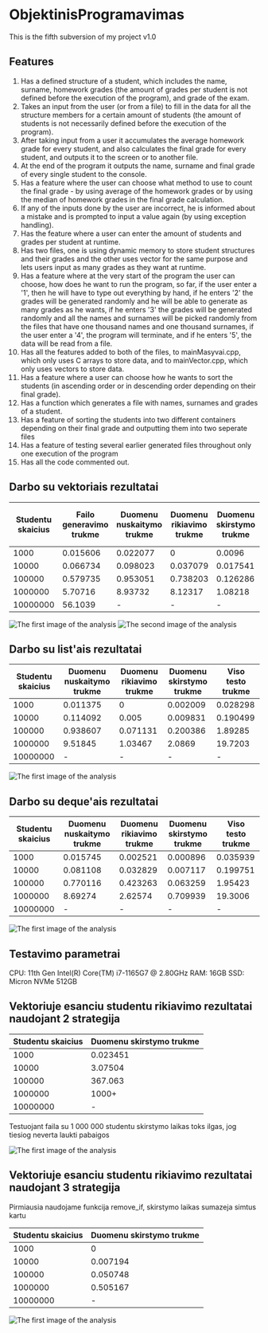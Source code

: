 # ObjektinisProgramavimas

This is the fifth subversion of my project v1.0

## Features

1. Has a defined structure of a student, which includes the name, surname, homework grades (the amount of grades per student is not defined before the execution of the program), and grade of the exam.
2. Takes an input from the user (or from a file) to fill in the data for all the structure members for a certain amount of students (the amount of students is not necessarily defined before the execution of the program).
3. After taking input from a user it accumulates the average homework grade for every student, and also calculates the final grade for every student, and outputs it to the screen or to another file.
4. At the end of the program it outputs the name, surname and final grade of every single student to the console.
5. Has a feature where the user can choose what method to use to count the final grade - by using average of the homework grades or by using the median of homework grades in the final grade calculation.
6. If any of the inputs done by the user are incorrect, he is informed about a mistake and is prompted to input a value again (by using exception handling).
7. Has the feature where a user can enter the amount of students and grades per student at runtime.
8. Has two files, one is using dynamic memory to store student structures and their grades and the other uses vector for the same purpose and lets users input as many grades as they want at runtime.
9. Has a feature where at the very start of the program the user can choose, how does he want to run the program, so far, if the user enter a '1', then he will have to type out everything by hand, if he enters '2' the grades will be generated randomly and he will be able to generate as many grades as he wants, if he enters '3' the grades will be generated randomly and all the names and surnames will be picked randomly from the files that have one thousand names and one thousand surnames, if the user enter a '4', the program will terminate, and if he enters '5', the data will be read from a file.
10. Has all the features added to both of the files, to mainMasyvai.cpp, which only uses C arrays to store data, and to mainVector.cpp, which only uses vectors to store data.
11. Has a feature where a user can choose how he wants to sort the students (in ascending order or in descending order depending on their final grade).
12. Has a function which generates a file with names, surnames and grades of a student.
13. Has a feature of sorting the students into two different containers depending on their final grade and outputting them into two seperate files
14. Has a feature of testing several earlier generated files throughout only one execution of the program
15. Has all the code commented out.

## Darbo su vektoriais rezultatai

| Studentu skaicius | Failo generavimo trukme | Duomenu nuskaitymo trukme | Duomenu rikiavimo trukme | Duomenu skirstymo trukme | Duomenu isvedimo i failus trukme | Viso testo trukme |
| ----------------- | ----------------------- | ------------------------- | ------------------------ | ------------------------ | -------------------------------- | ----------------- |
| 1000              | 0.015606                | 0.022077                  | 0                        | 0.0096                   | 0.014761                         | 0.046438          |
| 10000             | 0.066734                | 0.098023                  | 0.037079                 | 0.017541                 | 0.094765                         | 0.247408          |
| 100000            | 0.579735                | 0.953051                  | 0.738203                 | 0.126286                 | 0.721543                         | 2.53988           |
| 1000000           | 5.70716                 | 8.93732                   | 8.12317                  | 1.08218                  | 7.37217                          | 25.5148           |
| 10000000          | 56.1039                 | -                         | -                        | -                        | -                                | -                 |

![The first image of the analysis](1.png)
![The second image of the analysis](2.png)

## Darbo su list'ais rezultatai

| Studentu skaicius | Duomenu nuskaitymo trukme | Duomenu rikiavimo trukme | Duomenu skirstymo trukme | Viso testo trukme |
| ----------------- | ------------------------- | ------------------------ | ------------------------ | ----------------- |
| 1000              | 0.011375                  | 0                        | 0.002009                 | 0.028298          |
| 10000             | 0.114092                  | 0.005                    | 0.009831                 | 0.190499          |
| 100000            | 0.938607                  | 0.071131                 | 0.200386                 | 1.89285           |
| 1000000           | 9.51845                   | 1.03467                  | 2.0869                   | 19.7203           |
| 10000000          | -                         | -                        | -                        | -                 |

![The first image of the analysis](3.png)

## Darbo su deque'ais rezultatai

| Studentu skaicius | Duomenu nuskaitymo trukme | Duomenu rikiavimo trukme | Duomenu skirstymo trukme | Viso testo trukme |
| ----------------- | ------------------------- | ------------------------ | ------------------------ | ----------------- |
| 1000              | 0.015745                  | 0.002521                 | 0.000896                 | 0.035939          |
| 10000             | 0.081108                  | 0.032829                 | 0.007117                 | 0.199751          |
| 100000            | 0.770116                  | 0.423263                 | 0.063259                 | 1.95423           |
| 1000000           | 8.69274                   | 2.62574                  | 0.709939                 | 19.3006           |
| 10000000          | -                         | -                        | -                        | -                 |

![The first image of the analysis](4.png)

## Testavimo parametrai

CPU: 11th Gen Intel(R) Core(TM) i7-1165G7 @ 2.80GHz
RAM: 16GB
SSD: Micron NVMe 512GB

## Vektoriuje esanciu studentu rikiavimo rezultatai naudojant 2 strategija

| Studentu skaicius | Duomenu skirstymo trukme |
| ----------------- | ------------------------ |
| 1000              | 0.023451                 |
| 10000             | 3.07504                  |
| 100000            | 367.063                  |
| 1000000           | 1000+                    |
| 10000000          | -                        |

Testuojant faila su 1 000 000 studentu skirstymo laikas toks ilgas, jog tiesiog neverta laukti pabaigos

![The first image of the analysis](5.png)

## Vektoriuje esanciu studentu rikiavimo rezultatai naudojant 3 strategija

Pirmiausia naudojame funkcija remove_if, skirstymo laikas sumazeja simtus kartu

| Studentu skaicius | Duomenu skirstymo trukme |
| ----------------- | ------------------------ |
| 1000              | 0                        |
| 10000             | 0.007194                 |
| 100000            | 0.050748                 |
| 1000000           | 0.505167                 |
| 10000000          | -                        |

![The first image of the analysis](6.png)